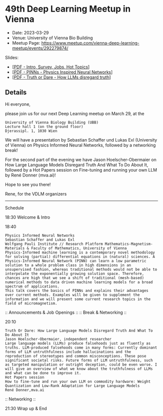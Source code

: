 # 49th Deep Learning Meetup in Vienna

* Date: 2023-03-29
* Venue: University of Vienna Bio Building
* Meetup Page: https://www.meetup.com/vienna-deep-learning-meetup/events/292279874/

Slides:
* [[PDF - Intro, Survey, Jobs, Hot Topics](<./slides/20230329 49th VDLM - Jobs, Events, Hot Topics.pdf>)]
* [[PDF - PINNs - Physics Inspired Neural Networks](<./slides/20230329 49th VDLM - Physics Inspired Neural Networks.pdf>)]
* [[PDF - Truth or Dare - How LLMs disregard truth](<./slides/20230329 49th VDLM - Truth or Dare_ How LLMs disregard truth.pdf>)]


## Details

Hi everyone,

please join us for our next Deep Learning meetup on March 29, at the

    University of Vienna Biology Building (UBB)
    Lecture hall 1 (on the ground floor)
    Djerassipl. 1, 1030 Wien

We will have a presentation by Sebastian Schaffer und Lukas Exl (University of Vienna) on Physics Informed Neural Networks, followed by a networking break!

For the second part of the evening we have Jason Hoelscher-Obermaier on How Large Language Models Disregard Truth And What To Do About It, followed by a Hot Papers session on Fine-tuning and running your own LLM by René Donner (mva.ai)!

Hope to see you there!

Rene, for the VDLM organizers

***

Schedule

18:30 Welcome & Intro

18:40

    Physics Informed Neural Networks
    Sebastian Schaffer and Lukas Exl
    Wolfgang Pauli Institute // Research Platform Mathematics-Magnetism-Materials & Faculty of Mathematics, University of Vienna
    Physics-Informed machine learning is a contemporary novel methodology for solving (partial) differential equations in (natural) sciences. A Physics-Informed Neural Network (PINN) can learn a low parametric solution to a whole problem class in high dimensions in an unsupervised fashion, whereas traditional methods would not be able to interpolate the exponentially growing solution space. Therefore, chances are high that we see a shift of traditional (mesh-based) numerical methods to data driven machine learning models for a broad spectrum of applications.
    This talk covers the basics of PINNs and explains their advantages over current methods. Examples will be given to supplement the information and we will present some current research topics in the field of micromagnetism.

:: Announcements & Job Openings ::
:: Break & Networking ::

20:10

    Truth Or Dare: How Large Language Models Disregard Truth And What To Do About It
    Jason Hoelscher-Obermaier, independent researcher
    Large language models (LLMs) produce falsehoods just as fluently as truths. LLM-produced falsehoods come in many forms: Currently dominant forms of LLM untruthfulness include hallucinations and the reproduction of stereotypes and common misconceptions. These pose significant societal risks. Future forms of LLM untruthfulness, such as targeted manipulation or outright deception, could be even worse. I will give an overview of what we know about the truthfulness of LLMs and what can be done to improve it.
    Hot Papers session
    How to fine-tune and run your own LLM on commodity hardware: Weight Quantization and Low-Rank Adaptation for Large Language Models
    René Donner,mva.ai

:: Networking ::

21:30 Wrap up & End
